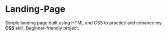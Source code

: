 # Landing-Page

Simple landing page built using HTML and CSS to practice and enhance my **CSS** skill. Beginner-friendly project.
